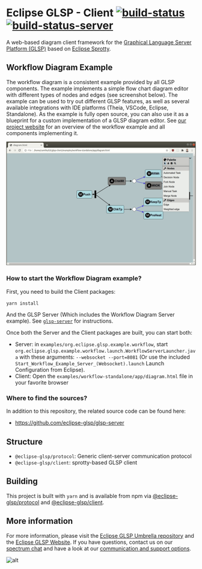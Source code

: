 # Eclipse GLSP - Client [![build-status](https://img.shields.io/jenkins/build?jobUrl=https%3A%2F%2Fci.eclipse.org%2Fglsp%2Fjob%2Feclipse-glsp%2Fjob%2Fglsp-client%2Fjob%2Fmaster%2F)](https://ci.eclipse.org/glsp/job/eclipse-glsp/job/glsp-client/job/master) [![build-status-server](https://img.shields.io/jenkins/build?jobUrl=https://ci.eclipse.org/glsp/job/deploy-npm-glsp-client/&label=publish)](https://ci.eclipse.org/glsp/job/deploy-npm-glsp-client/)

A web-based diagram client framework for the [Graphical Language Server Platform (GLSP)](https://github.com/eclipse-glsp/glsp) based on [Eclipse Sprotty](https://github.com/eclipse/sprotty).

## Workflow Diagram Example

The workflow diagram is a consistent example provided by all GLSP components. The example implements a simple flow chart diagram editor with different types of nodes and edges (see screenshot below). The example can be used to try out different GLSP features, as well as several available integrations with IDE platforms (Theia, VSCode, Eclipse, Standalone).
As the example is fully open source, you can also use it as a blueprint for a custom implementation of a GLSP diagram editor.
See [our project website](https://www.eclipse.org/glsp/documentation/#workflowoverview) for an overview of the workflow example and all components implementing it.

![Workflow Diagram](/documentation/standalone-diagram.gif)

### How to start the Workflow Diagram example?

First, you need to build the Client packages:

```
yarn install
```

And the GLSP Server (Which includes the Workflow Diagram Server example). See [`glsp-server`](https://github.com/eclipse-glsp/glsp-server#building) for instructions.

Once both the Server and the Client packages are built, you can start both:

- Server: in `examples/org.eclipse.glsp.example.workflow`, start `org.eclipse.glsp.example.workflow.launch.WorkflowServerLauncher.java` with these arguments: `--websocket --port=8081` (Or use the included `Start_Workflow_Example_Server_(Websocket).launch` Launch Configuration from Eclipse).
- Client: Open the `examples/workflow-standalone/app/diagram.html` file in your favorite browser

### Where to find the sources?

In addition to this repository, the related source code can be found here:

-   https://github.com/eclipse-glsp/glsp-server

## Structure
- `@eclipse-glsp/protocol`: Generic client-server communication protocol
- `@eclipse-glsp/client`: sprotty-based GLSP client

## Building
This project is built with `yarn` and is available from npm via [@eclipse-glsp/protocol](https://www.npmjs.com/package/@eclipse-glsp/protocol) and [@eclipse-glsp/client](https://www.npmjs.com/package/@eclipse-glsp/client).


## More information

For more information, please visit the [Eclipse GLSP Umbrella repository](https://github.com/eclipse-glsp/glsp) and the [Eclipse GLSP Website](https://www.eclipse.org/glsp/). If you have questions, contact us on our [spectrum chat](https://spectrum.chat/glsp/) and have a look at our [communication and support options](https://www.eclipse.org/glsp/contact/).

![alt](https://www.eclipse.org/glsp/images/diagramanimated.gif)
